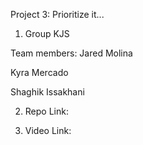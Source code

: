 Project 3: Prioritize it...

1. Group KJS

Team members:
Jared Molina

Kyra Mercado

Shaghik Issakhani


2. Repo Link:


3. Video Link: 
